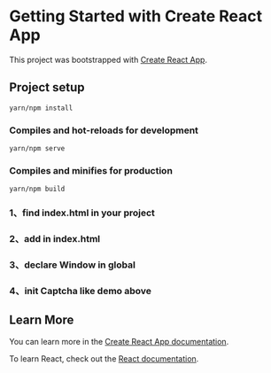 # Getting Started with Create React App

This project was bootstrapped with [Create React App](https://github.com/facebook/create-react-app).



## Project setup
```
yarn/npm install
```

### Compiles and hot-reloads for development
```
yarn/npm serve
```

### Compiles and minifies for production
```
yarn/npm build
```

### 1、find index.html in your project
### 2、add  <script src="https://static.geetest.com/v4/gt4.js"></script> in index.html 
### 3、declare Window in global
### 4、init Captcha like demo above

## Learn More

You can learn more in the [Create React App documentation](https://facebook.github.io/create-react-app/docs/getting-started).

To learn React, check out the [React documentation](https://reactjs.org/).
